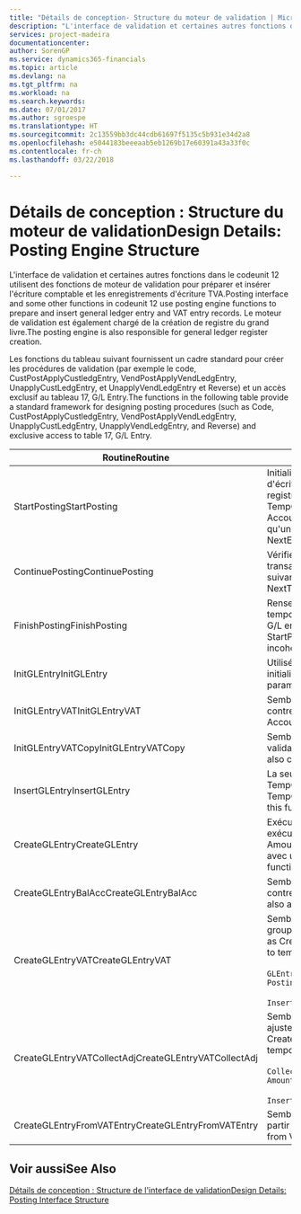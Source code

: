 ```yaml
---
title: "Détails de conception- Structure du moteur de validation | Microsoft Docs"
description: "L'interface de validation et certaines autres fonctions dans le codeunit 12 utilisent des fonctions de moteur de validation pour préparer et insérer l'écriture comptable et les enregistrements d'écriture TVA. Le moteur de validation est également chargé de la création de registre du grand livre."
services: project-madeira
documentationcenter: 
author: SorenGP
ms.service: dynamics365-financials
ms.topic: article
ms.devlang: na
ms.tgt_pltfrm: na
ms.workload: na
ms.search.keywords: 
ms.date: 07/01/2017
ms.author: sgroespe
ms.translationtype: HT
ms.sourcegitcommit: 2c13559bb3dc44cdb61697f5135c5b931e34d2a8
ms.openlocfilehash: e5044183beeeaab5eb1269b17e60391a43a33f0c
ms.contentlocale: fr-ch
ms.lasthandoff: 03/22/2018

---
```

# <a name="design-details-posting-engine-structure"></a><span data-ttu-id="28134-104">Détails de conception : Structure du moteur de validation</span><span class="sxs-lookup"><span data-stu-id="28134-104">Design Details: Posting Engine Structure</span></span>
<span data-ttu-id="28134-105">L'interface de validation et certaines autres fonctions dans le codeunit 12 utilisent des fonctions de moteur de validation pour préparer et insérer l'écriture comptable et les enregistrements d'écriture TVA.</span><span class="sxs-lookup"><span data-stu-id="28134-105">Posting interface and some other functions in codeunit 12 use posting engine functions to prepare and insert general ledger entry and VAT entry records.</span></span> <span data-ttu-id="28134-106">Le moteur de validation est également chargé de la création de registre du grand livre.</span><span class="sxs-lookup"><span data-stu-id="28134-106">The posting engine is also responsible for general ledger register creation.</span></span>  
  
 <span data-ttu-id="28134-107">Les fonctions du tableau suivant fournissent un cadre standard pour créer les procédures de validation (par exemple le code, CustPostApplyCustledgEntry, VendPostApplyVendLedgEntry, UnapplyCustLedgEntry, et UnapplyVendLedgEntry et Reverse) et un accès exclusif au tableau 17, G/L Entry.</span><span class="sxs-lookup"><span data-stu-id="28134-107">The functions in the following table provide a standard framework for designing posting procedures (such as Code, CustPostApplyCustledgEntry, VendPostApplyVendLedgEntry, UnapplyCustLedgEntry, UnapplyVendLedgEntry, and Reverse) and exclusive access to table 17, G/L Entry.</span></span>  
  
|<span data-ttu-id="28134-108">Routine</span><span class="sxs-lookup"><span data-stu-id="28134-108">Routine</span></span>|<span data-ttu-id="28134-109">Désignation</span><span class="sxs-lookup"><span data-stu-id="28134-109">Description</span></span>|  
|-------------|---------------------------------------|  
|<span data-ttu-id="28134-110">StartPosting</span><span class="sxs-lookup"><span data-stu-id="28134-110">StartPosting</span></span>|<span data-ttu-id="28134-111">Initialise le tampon de validation TempGLEntryBuf, verrouille les tableaix d'écriture comptable et écriture TVA, et initialise la période de comptabilité, le registre de comptabilité et le taux de change.</span><span class="sxs-lookup"><span data-stu-id="28134-111">Initializes posting buffer TempGLEntryBuf, locks G/L Entry and VAT Entry tables, and initializes Accounting Period, G/L Register, and Exchange Rate.</span></span> <span data-ttu-id="28134-112">Ne devrait être appelé qu'une fois, alors NextEntryNo est 0.</span><span class="sxs-lookup"><span data-stu-id="28134-112">Should be called only once, then NextEntryNo is 0.</span></span>|  
|<span data-ttu-id="28134-113">ContinuePosting</span><span class="sxs-lookup"><span data-stu-id="28134-113">ContinuePosting</span></span>|<span data-ttu-id="28134-114">Vérifie et valide la TVA sur encaissement pour le précédent incrément de transaction NextTransactionNo et prépare la validation de la ligne suivante.</span><span class="sxs-lookup"><span data-stu-id="28134-114">Checks and posts unrealized VAT for previous transaction increment NextTransactionNo and prepares post of next line.</span></span>|  
|<span data-ttu-id="28134-115">FinishPosting</span><span class="sxs-lookup"><span data-stu-id="28134-115">FinishPosting</span></span>|<span data-ttu-id="28134-116">Renseigne la validation en insérant des écritures comptables à partir de tampon temporaire dans le tableau de base de données.</span><span class="sxs-lookup"><span data-stu-id="28134-116">Completes posting by inserting G/L entries from temporary buffer into database table.</span></span> <span data-ttu-id="28134-117">Toujours utilisé avec StartPosting.</span><span class="sxs-lookup"><span data-stu-id="28134-117">Always used together with StartPosting.</span></span> <span data-ttu-id="28134-118">Vérifie les incohérences.</span><span class="sxs-lookup"><span data-stu-id="28134-118">Checks for inconsistencies.</span></span>|  
|<span data-ttu-id="28134-119">InitGLEntry</span><span class="sxs-lookup"><span data-stu-id="28134-119">InitGLEntry</span></span>|<span data-ttu-id="28134-120">Utilisé pour lancer la nouvelle écriture comptable pour Gen. Jnl Line.</span><span class="sxs-lookup"><span data-stu-id="28134-120">Used to initialize new G/L entry for Gen. Jnl Line.</span></span> <span data-ttu-id="28134-121">Retourne GLEntry comme paramètre.</span><span class="sxs-lookup"><span data-stu-id="28134-121">Returns GLEntry as parameter.</span></span>|  
|<span data-ttu-id="28134-122">InitGLEntryVAT</span><span class="sxs-lookup"><span data-stu-id="28134-122">InitGLEntryVAT</span></span>|<span data-ttu-id="28134-123">Semblable à InitGLEntry, mais affecte également Numéro de compte contrepartie et SummarizeVAT.</span><span class="sxs-lookup"><span data-stu-id="28134-123">Same as InitGLEntry, but also assigns Bal. Account No. and SummarizeVAT.</span></span>|  
|<span data-ttu-id="28134-124">InitGLEntryVATCopy</span><span class="sxs-lookup"><span data-stu-id="28134-124">InitGLEntryVATCopy</span></span>|<span data-ttu-id="28134-125">Semblable à InitGLEntryVAT, mais copie également les données des groupes de validation de l'écriture TVA avant SummarizeVAT.</span><span class="sxs-lookup"><span data-stu-id="28134-125">Similar to InitGLEntryVAT, but also copies posting groups data from VAT Entry before SummarizeVAT.</span></span>|  
|<span data-ttu-id="28134-126">InsertGLEntry</span><span class="sxs-lookup"><span data-stu-id="28134-126">InsertGLEntry</span></span>|<span data-ttu-id="28134-127">La seule fonction qui insère l'écriture comptable dans le tableau TempGLEntryBuf global.</span><span class="sxs-lookup"><span data-stu-id="28134-127">The only function that inserts G/L entry into global TempGLEntryBuf table.</span></span> <span data-ttu-id="28134-128">Utilisez toujours cette fonction pour insérer.</span><span class="sxs-lookup"><span data-stu-id="28134-128">Always use this function for insert.</span></span>|  
|<span data-ttu-id="28134-129">CreateGLEntry</span><span class="sxs-lookup"><span data-stu-id="28134-129">CreateGLEntry</span></span>|<span data-ttu-id="28134-130">Exécute InitGLEntry, affecte le montant des devises supplémentaires, puis exécute InsertGLEntry.</span><span class="sxs-lookup"><span data-stu-id="28134-130">Performs an InitGLEntry, assigns Additional Currency Amount, and then performs InsertGLEntry.</span></span> <span data-ttu-id="28134-131">Remplace plusieurs lignes de code avec un seul appel de fonction.</span><span class="sxs-lookup"><span data-stu-id="28134-131">Replaces several lines of code with a single function call.</span></span>|  
|<span data-ttu-id="28134-132">CreateGLEntryBalAcc</span><span class="sxs-lookup"><span data-stu-id="28134-132">CreateGLEntryBalAcc</span></span>|<span data-ttu-id="28134-133">Semblable à CreateGLEntry, mais affecte également Type de compte contrepartie et Numéro de compte contrepartie.</span><span class="sxs-lookup"><span data-stu-id="28134-133">Same as CreateGLEntry, but also assigns Bal. Account Type and Bal. Account No.</span></span>|  
|<span data-ttu-id="28134-134">CreateGLEntryVAT</span><span class="sxs-lookup"><span data-stu-id="28134-134">CreateGLEntryVAT</span></span>|<span data-ttu-id="28134-135">Semblable à CreateGLEntry, mais avec le traitement supplémentaire pour les groupes de validation et l'enregistrement sur un tampon TVA temporaire :</span><span class="sxs-lookup"><span data-stu-id="28134-135">Same as CreateGLEntry, but with additional processing for posting groups and saving to temporary VAT buffer:</span></span><br /><br /> `GLEntry.CopyPostingGroupsFromDtldCVBuf(DtldCVLedgEntryBuf,GenJnlLine."Gen. Posting Type");`<br /><br /> `InsertVATEntriesFromTemp(DtldCVLedgEntryBuf,GLEntry);`|  
|<span data-ttu-id="28134-136">CreateGLEntryVATCollectAdj</span><span class="sxs-lookup"><span data-stu-id="28134-136">CreateGLEntryVATCollectAdj</span></span>|<span data-ttu-id="28134-137">Semblable à CreateGLEntry, mais avec la collection supplémentaire des ajustements et l'enregistrement sur un tampon TVA temporaire :</span><span class="sxs-lookup"><span data-stu-id="28134-137">Same as CreateGLEntry, but with additional collection of adjustments and saving to temporary VAT buffer:</span></span><br /><br /> `CollectAdjustment(AdjAmount,GLEntry.Amount,GLEntry."Additional-Currency Amount",OriginalDateSet);`<br /><br /> `InsertVATEntriesFromTemp(DtldCVLedgEntryBuf,GLEntry);`|  
|<span data-ttu-id="28134-138">CreateGLEntryFromVATEntry</span><span class="sxs-lookup"><span data-stu-id="28134-138">CreateGLEntryFromVATEntry</span></span>|<span data-ttu-id="28134-139">Semblable à CreateGLEntry, mais copie également les groupes de validation à partir de l'écriture TVA.</span><span class="sxs-lookup"><span data-stu-id="28134-139">Same as CreateGLEntry, but also copies posting groups from VAT entry.</span></span>|  
  
## <a name="see-also"></a><span data-ttu-id="28134-140">Voir aussi</span><span class="sxs-lookup"><span data-stu-id="28134-140">See Also</span></span>  
 [<span data-ttu-id="28134-141">Détails de conception : Structure de l'interface de validation</span><span class="sxs-lookup"><span data-stu-id="28134-141">Design Details: Posting Interface Structure</span></span>](design-details-posting-interface-structure.md)
